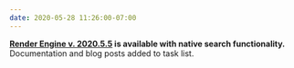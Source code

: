 ```yaml
---
date: 2020-05-28 11:26:00-07:00
---
```


**[Render Engine v. 2020.5.5](https://pypi.org/project/render-engine/2020.5.5) is available with native search functionality.** Documentation and blog posts added to task list.
